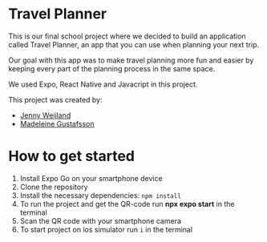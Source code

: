 # Travel Planner

This is our final school project where we decided to build an application called Travel Planner, an app that you can use when planning your next trip.

Our goal with this app was to make travel planning more fun and easier by keeping every part of the planning process in the same space.

We used Expo, React Native and Javacript in this project.

This project was created by:

- [Jenny Weijland](https://github.com/JennyWeij)
- [Madeleine Gustafsson](https://github.com/MadeleineGustafson)

# How to get started

1. Install Expo Go on your smartphone device
2. Clone the repository
3. Install the necessary dependencies: `npm install`
4. To run the project and get the QR-code run **npx expo start** in the terminal
5. Scan the QR code with your smartphone camera
6. To start project on ios simulator run `i` in the terminal
